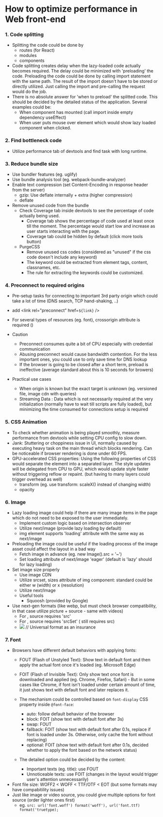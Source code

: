 # How to optimize performance in Web front-end

### 1. Code splitting
- Splitting the code could be done by
    - routes (for React)
    - modules
    - components
- Code splitting creates delay when the lazy-loaded code actually becomes required. The delay could be minimized with 'preloading' the code. Preloading the code could be done by calling import statement with the same path. The result of the import doesn't have to be stored or directly utilized. Just calling the import and pre-calling the request would do the job.
- There is no absolute answer for 'when to preload' the splitted code. This should be decided by the detailed status of the application. Several examples could be:
    - When component has mounted (call import inside empty dependency useEffect)
    - When user puts mouse over element which would show lazy loaded component when clicked.

### 2. Find bottleneck code
- Utilize performance tab of devtools and find task with long runtime.

### 3. Reduce bundle size
- Use bundler features (eg. uglify)
- Use bundle analysis tool (eg. webpack-bundle-analyzer)
- Enable text compression (set Content-Encoding in response header from the server)
    - gzip: Use deflate internally + extra (higher compression)
    - deflate
- Remove unused code from the bundle
    - Check Coverage tab inside devtools to see the percentage of code actually being used.
        - Coverage tab shows the percentage of code used at least once till the moment. The percentage would start low and increase as user starts interacting with the page.
        - Coverage tab could be hidden by default (click more tools button)
    - PurgeCSS
        - Remove unused css codes (considered as "unused" if the css code doesn't include any keyword)
        - The keyword could be extracted from element tags, content, classnames, etc.
        - The rule for extracting the keywords could be customized.

### 4. Preconnect to required origins
- Pre-setup tasks for connecting to important 3rd party origin which could take a lot of time (DNS search, TCP hand-shaking, ..)
- add <link rel="preconnect" href=`${link}` /> 
- For several types of resources (eg. font), crossorigin attribute is required (<link rel="preconnect" href="~" crossorigin >)
- Caution
    - Preconnect consumes quite a bit of CPU especially with credential communication
    - Abusing preconnect would cause bandwidth contention. For the less important ones, you could use <link rel="dns-prefetch" href="~"> to only save time for DNS lookup
    - If the browser is going to be closed after a short term, preload is ineffective (average standard about this is 10 seconds for browers)

- Practical use cases
    - When origin is known but the exact target is unknown (eg. versioned file, image cdn with queries)
    - Streaming Data : Data which is not necessarily required at the very initialization (normally have to wait till scripts are fully loaded), but minimizing the time consumed for connections setup is required

### 5. CSS Animation
- To check whether animation is being played smoothly, measure performance from devtools while setting CPU config to slow down.
- Jank: Stuttering or choppiness issue in UI, normally caused by executing heavy task on the main thread which blocks rendering. Can be noticeable if browser rendering is done under 60 FPS.
- GPU-accelerated CSS properties: Using the following properties of CSS would separate the element into a separated layer. The style updates will be delegated from CPU to GPU, which would update style faster without triggering reflow or repaint. (but having to many layers could trigger overhead as well)
    - transform (eg. use transform: scaleX() instead of changing width)
    - opacity

### 6. Image
- Lazy loading image could help if there are many image items in the page which do not need to be exposed to the user immediately.
    - Implement custom logic based on intersection observer
    - Utilize next/image (provide lazy loading by default)
    - img element supports 'loading' attribute with the same way as next/image
- Preloading the image could be useful if the loading process of the image asset could affect the layout in a bad way
    - Fetch image in advance (eg. new Image().src = '~')
    - Set loading attribute of next/image 'eager' (default is 'lazy' should for lazy loading)
- Set image size properly
    - Use image CDN
    - Utilize srcset, sizes attribute of img component: standard could be either w (width) or x (resolution)
    - Utilize next/Image
    - Useful tools
        - Squoosh (provided by Google)
- Use next-gen formats (like webp, but must check browser compatibility, in that case utilize picture + source - same with videos)
    - For <videos />, source requires 'src'
    - For <pictures />, source requires 'srcSet' (<img /> still requires src)
    - <picture>
        <source srcSet="~.webp"/>
        <source ~ />
        <img src="~.jpg" /> // Universal format as an insurance
        </picture>

### 7. Font
- Browsers have different default behaviors with applying fonts:
    - FOUT (Flash of Unstyled Text): Show text in default font and then apply the actual font once it's loaded (eg. Microsoft Edge)
    - FOIT (Flash of Invisible Text): Only show text once font is downloaded and applied (eg. Chrome, Firefox, Safari) - But in some cases like Chrome, if font isn't loaded under certain amount of time, it just shows text with default font and later replaces it.
    - The mechanism could be controlled based on `font-display` CSS property inside `@font-face`:
        - auto: follow default behavior of the browser
        - block: FOIT (show text with default font after 3s)
        - swap: FOUT
        - fallback: FOIT (show text with default font after 0.1s, replace if font is loaded under 3s. Otherwise, only cache the font without replacing)
        - optional: FOIT (show text with default font after 0.1s, decided whether to apply the font based on the network status)

    - The detailed option could be decided by the content:
        - Important texts (eg. title): use FOUT
        - Unnoticeable texts: use FOIT (changes in the layout would trigger user's attention unnecessarily)
- Font file size: WOFF2 < WOFF < TTF/OTF < EOT (but some formats may have compabitility issues)
- Just like image or video source, you could give multiple options for font source (order lighter ones first)
    - eg. `src: url('font.woff') format('woff'), url('font.ttf) format('truetype);`